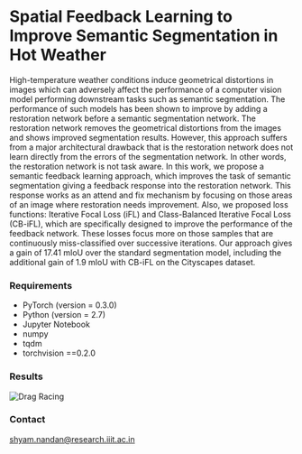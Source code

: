 # Spatial Feedback Learning to Improve Semantic Segmentation in Hot Weather
High-temperature weather conditions induce geometrical distortions in images which can adversely affect the performance of a computer vision model performing downstream tasks such as semantic segmentation. The performance of such models has been shown to improve by adding a restoration network before a semantic segmentation network. The restoration network removes the geometrical distortions from the images and shows improved segmentation results. However, this approach suffers from a major architectural drawback that is the restoration network does not learn directly from the errors of the segmentation network. In other words, the restoration network is not task aware. In this work, we propose a semantic feedback learning approach, which improves the task of semantic segmentation giving a feedback response into the restoration network. This response works as an attend and fix mechanism by focusing on those areas of an image where restoration needs improvement. Also, we proposed loss functions: Iterative Focal Loss (iFL) and Class-Balanced Iterative Focal Loss (CB-iFL), which are specifically designed to improve the performance of the feedback network. These losses focus more on those samples that are continuously miss-classified over successive iterations. Our approach gives a gain of 17.41 mIoU over the standard segmentation model, including the additional gain of 1.9 mIoU with CB-iFL on the Cityscapes dataset.
### Requirements
* PyTorch (version = 0.3.0)
* Python (version = 2.7)
* Jupyter Notebook
* numpy
* tqdm
* torchvision ==0.2.0

### Results

![Drag Racing](result.png)


### Contact
shyam.nandan@research.iiit.ac.in 
